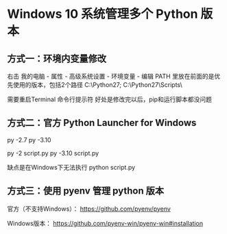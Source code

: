 # Windows 10 系统管理多个 Python 版本

## 方式一：环境内变量修改
右击 我的电脑 - 属性 - 高级系统设置 - 环境变量 - 编辑
PATH 里放在前面的是优先使用的版本，包括2个路径
C:\Python27\;
C:\Python27\Scripts\

需要重启Terminal 命令行提示符
好处是修改完以后，pip和运行脚本都没问题


## 方式二：官方 Python Launcher for Windows

py -2.7
py -3.10

py -2  script.py
py -3.10  script.py

缺点是在Windows下无法执行 python script.py


## 方式三：使用 pyenv 管理 python 版本

官方（不支持Windows）：
https://github.com/pyenv/pyenv

Windows版本：
https://github.com/pyenv-win/pyenv-win#installation


